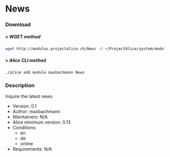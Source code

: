 # News

### Download

##### > WGET method
```bash
wget http://modules.projectalice.ch/News -O ~/ProjectAlice/system/moduleInstallTickets/News.install
```

##### > Alice CLI method
```bash
./alice add module maxbachmann News
```

### Description
Inquire the latest news

- Version: 0.1
- Author: maxbachmann
- Maintainers: N/A
- Alice minimum version: 0.13
- Conditions:
  - en
  - de
  - online
- Requirements: N/A
